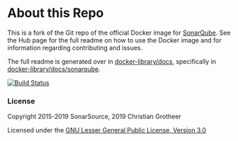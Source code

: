 # About this Repo

This is a fork of the Git repo of the official Docker image for [SonarQube](https://registry.hub.docker.com/_/sonarqube/). See the Hub page for the full readme on how to use the Docker image and for information regarding contributing and issues.

The full readme is generated over in [docker-library/docs](https://github.com/docker-library/docs), specifically in [docker-library/docs/sonarqube](https://github.com/docker-library/docs/tree/master/sonarqube).

[![Build Status](https://travis-ci.org/SonarSource/docker-sonarqube.svg)](https://travis-ci.org/SonarSource/docker-sonarqube)

### License

Copyright 2015-2019 SonarSource, 2019 Christian Grotheer

Licensed under the [GNU Lesser General Public License, Version 3.0](http://www.gnu.org/licenses/lgpl.txt)
